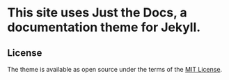 # This site uses Just the Docs, a documentation theme for Jekyll.

## License

The theme is available as open source under the terms of the [MIT License](http://opensource.org/licenses/MIT).
